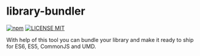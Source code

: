 # library-bundler
[![npm](https://img.shields.io/npm/v/library-bundler.svg)](https://www.npmjs.com/package/library-bundler) 
[![LICENSE MIT](https://img.shields.io/npm/l/library-bundler.svg)](https://www.npmjs.com/package/library-bundler) 

With help of this tool you can bundle your library and make it ready to ship for ES6, ES5, CommonJS and UMD.

